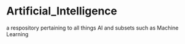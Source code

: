 # Artificial_Intelligence
a respository pertaining to all things AI and subsets such as Machine Learning
